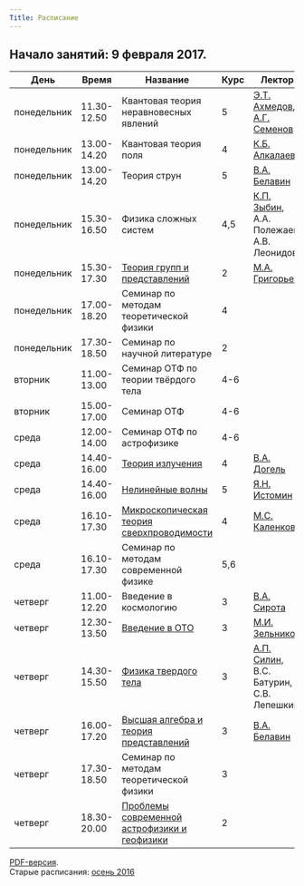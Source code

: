 ```yaml
---
Title: Расписание
---
```


## Начало занятий: 9 февраля 2017.

День | Время | Название | Курс | Лектор | Место
-- | -- | -- | -- | -- | --
понедельник | 11.30-12.50 | Квантовая теория неравновесных явлений | 5 | [Э.Т. Ахмедов](%base_url%?people%2Ftutors%2Fahmedov.et), [А.Г. Семенов](%base_url%?people%2Ftutors%2Fsemenov.ag) | Нижний зал ОТФ
понедельник | 13.00-14.20 | Квантовая теория поля | 4 | [К.Б. Алкалаев](%base_url%?people%2Ftutors%2Falkalaev.kb) | Нижний зал ОТФ
понедельник | 13.00-14.20 | Теория струн | 5 | [В.А. Белавин](%base_url%?people%2Ftutors%2Fbelavin.va) | Верхний зал ОТФ
понедельник | 15.30-16.50 | Физика сложных систем | 4,5 | [К.П. Зыбин](%base_url%?people%2Ftutors%2Fzybin.kp), А.А. Полежаев, А.В. Леонидов | Верхний зал ОТФ
понедельник | 15.30-17.30 | [Теория групп и представлений](%base_url%?study%2Fplan%2Fgrouprepr) | 2 | [М.А. Григорьев](%base_url%?people%2Ftutors%2Fgrigoryev.ma) | Нижний зал ОТФ
понедельник | 17.00-18.20 | Семинар по методам теоретической физики | 4 |  | Верхний зал ОТФ
понедельник | 17.30-18.50 | Семинар по научной литературе | 2 |  | Нижний зал ОТФ
вторник | 11.00-13.00 | Семинар ОТФ по теории твёрдого тела | 4-6 |  | Верхний зал ОТФ
вторник | 15.00-17.00 | Семинар ОТФ | 4-6 |  | Конференц-зал ФИАН
среда | 12.00-14.00 | Семинар ОТФ по астрофизике | 4-6 |  | Нижний зал ОТФ
среда | 14.40-16.00 | [Теория излучения](%base_url%?study%2Fplan%2Fradiation) | 4 | [В.А. Догель](%base_url%?people%2Ftutors%2Fdogiel.va) | Верхний зал ОТФ
среда | 14.40-16.00 | [Нелинейные волны](%base_url%?study%2Fplan%2Fnonlin) | 5 | [Я.Н. Истомин](%base_url%?people%2Ftutors%2Fistomin.yn) | Нижний зал ОТФ
среда | 16.10-17.30 | [Микроскопическая теория сверхпроводимости](%base_url%?study%2Fplan%2Fsupercond) | 4 | [М.С. Каленков](%base_url%?people%2Ftutors%2Fkalenkov.ms) | Верхний зал ОТФ
среда | 16.10-17.30 | Семинар по методам современной физике | 5,6 |  | Нижний зал ОТФ
четверг | 11.00-12.20 | Введение в космологию | 3 | [В.А. Сирота](%base_url%?people%2Ftutors%2Fsirota.va) | Верхний зал ОТФ
четверг | 12.30-13.50 | [Введение в ОТО](%base_url%?study%2Fplan%2Fgenrel) | 3 | [М.И. Зельников](%base_url%?people%2Ftutors%2Fzelnikov.mi) | Верхний зал ОТФ
четверг | 14.30-15.50 | [Физика твердого тела](%base_url%?study%2Fplan%2Fsolbody) | 3 | [А.П. Силин](%base_url%?people%2Ftutors%2Fsilin.ap), В.С. Батурин, С.В. Лепешкин | Верхний зал ОТФ
четверг | 16.00-17.20 | [Высшая алгебра и теория представлений](%base_url%?study%2Fplan%2Fgrouprepr) | 3 | [В.А. Белавин](%base_url%?people%2Ftutors%2Fbelavin.va) | Верхний зал ОТФ
четверг | 17.30-18.50 | Семинар по методам теоретической физики | 3 |  | Верхний зал ОТФ
четверг | 18.30-20.00 | [Проблемы современной астрофизики и геофизики](http://www.astrolyceum.lpi.ru/ESC/ModAstro.pdf) | 2 |  | МФТИ, 115 КПМ

[PDF-версия](downloads/RaspisanieVesna2017.pdf).<br>
Старые расписания: [осень 2016](downloads/RaspisanieOsen2016.pdf)

